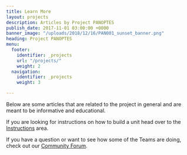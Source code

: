 ```yaml
---
title: Learn More
layout: projects
description: Articles by Project PANOPTES
publish_date: 2017-11-01 03:00:00 +0000
banner_image: "/uploads/2018/12/16/PAN001_sunset_banner.png"
heading: Project PANOPTES
menu:
  footer:
    identifier: _projects
    url: "/projects/"
    weight: 2
  navigation:
    identifier: _projects
    weight: 3

---
```

Below are some articles that are related to the project in general and are meant to be informative and educational.

If you are looking for instructions on how to build a unit head over to the [Instructions](/instructions) area.

If you have a question or want to see how some of the Teams are doing, check out our [Community Forum](https://forum.projectpanoptes.org).